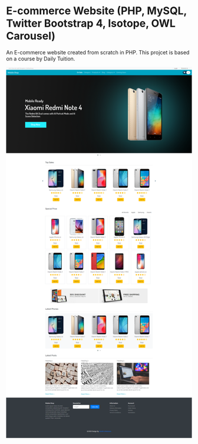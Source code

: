 # E-commerce Website (PHP, MySQL, Twitter Bootstrap 4, Isotope, OWL Carousel)
An E-commerce website created from scratch in PHP. This projcet is based on a course by Daily Tuition.

![](preview.png)
